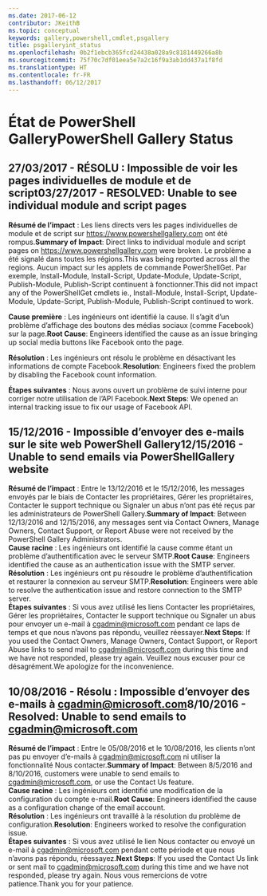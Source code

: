 ```yaml
---
ms.date: 2017-06-12
contributor: JKeithB
ms.topic: conceptual
keywords: gallery,powershell,cmdlet,psgallery
title: psgalleryint_status
ms.openlocfilehash: 0b2f1ebcb365fcd24438a028a9c8181449266a8b
ms.sourcegitcommit: 75f70c7df01eea5e7a2c16f9a3ab1dd437a1f8fd
ms.translationtype: HT
ms.contentlocale: fr-FR
ms.lasthandoff: 06/12/2017
---
```

<a name="powershell-gallery-status"></a><span data-ttu-id="3e490-103">État de PowerShell Gallery</span><span class="sxs-lookup"><span data-stu-id="3e490-103">PowerShell Gallery Status</span></span>
=========================

## <a name="03272017---resolved-unable-to-see-individual-module-and-script-pages"></a><span data-ttu-id="3e490-104">27/03/2017 - RÉSOLU : Impossible de voir les pages individuelles de module et de script</span><span class="sxs-lookup"><span data-stu-id="3e490-104">03/27/2017 - RESOLVED: Unable to see individual module and script pages</span></span>

<span data-ttu-id="3e490-105">__Résumé de l’impact__ : Les liens directs vers les pages individuelles de module et de script sur https://www.powershellgallery.com ont été rompus.</span><span class="sxs-lookup"><span data-stu-id="3e490-105">__Summary of Impact__: Direct links to individual module and script pages on https://www.powershellgallery.com were broken.</span></span> <span data-ttu-id="3e490-106">Le problème a été signalé dans toutes les régions.</span><span class="sxs-lookup"><span data-stu-id="3e490-106">This was being reported across all the regions.</span></span> <span data-ttu-id="3e490-107">Aucun impact sur les applets de commande PowerShellGet. Par exemple, Install-Module, Install-Script, Update-Module, Update-Script, Publish-Module, Publish-Script continuent à fonctionner.</span><span class="sxs-lookup"><span data-stu-id="3e490-107">This did not impact any of the PowerShellGet cmdlets ie., Install-Module, Install-Script, Update-Module, Update-Script, Publish-Module, Publish-Script continued to work.</span></span>

<span data-ttu-id="3e490-108">__Cause première__ : Les ingénieurs ont identifié la cause. Il s’agit d’un problème d’affichage des boutons des médias sociaux (comme Facebook) sur la page.</span><span class="sxs-lookup"><span data-stu-id="3e490-108">__Root Cause__: Engineers identified the cause as an issue bringing up social media buttons like Facebook onto the page.</span></span>  

<span data-ttu-id="3e490-109">__Résolution__ : Les ingénieurs ont résolu le problème en désactivant les informations de compte Facebook.</span><span class="sxs-lookup"><span data-stu-id="3e490-109">__Resolution__: Engineers fixed the problem by disabling the Facebook count information.</span></span>

<span data-ttu-id="3e490-110">__Étapes suivantes__ : Nous avons ouvert un problème de suivi interne pour corriger notre utilisation de l’API Facebook.</span><span class="sxs-lookup"><span data-stu-id="3e490-110">__Next Steps__: We opened an internal tracking issue to fix our usage of Facebook API.</span></span>

## <a name="12152016---unable-to-send-emails-via-powershellgallery-website"></a><span data-ttu-id="3e490-111">15/12/2016 - Impossible d’envoyer des e-mails sur le site web PowerShell Gallery</span><span class="sxs-lookup"><span data-stu-id="3e490-111">12/15/2016 - Unable to send emails via PowerShellGallery website</span></span>

<span data-ttu-id="3e490-112">__Résumé de l’impact__ : Entre le 13/12/2016 et le 15/12/2016, les messages envoyés par le biais de Contacter les propriétaires, Gérer les propriétaires, Contacter le support technique ou Signaler un abus n’ont pas été reçus par les administrateurs de PowerShell Gallery.</span><span class="sxs-lookup"><span data-stu-id="3e490-112">__Summary of Impact__: Between 12/13/2016 and 12/15/2016, any messages sent via Contact Owners, Manage Owners, Contact Support, or Report Abuse were not received by the PowerShell Gallery Administrators.</span></span>  
<span data-ttu-id="3e490-113">__Cause racine__ : Les ingénieurs ont identifié la cause comme étant un problème d’authentification avec le serveur SMTP.</span><span class="sxs-lookup"><span data-stu-id="3e490-113">__Root Cause__: Engineers identified the cause as an authentication issue with the SMTP server.</span></span>  
<span data-ttu-id="3e490-114">__Résolution__ : Les ingénieurs ont pu résoudre le problème d’authentification et restaurer la connexion au serveur SMTP.</span><span class="sxs-lookup"><span data-stu-id="3e490-114">__Resolution__: Engineers were able to resolve the authentication issue and restore connection to the SMTP server.</span></span>  
<span data-ttu-id="3e490-115">__Étapes suivantes__ : Si vous avez utilisé les liens Contacter les propriétaires, Gérer les propriétaires, Contacter le support technique ou Signaler un abus pour envoyer un e-mail à cgadmin@microsoft.com pendant ce laps de temps et que nous n’avons pas répondu, veuillez réessayer.</span><span class="sxs-lookup"><span data-stu-id="3e490-115">__Next Steps__: If you used the Contact Owners, Manage Owners, Contact Support, or Report Abuse links to send mail to cgadmin@microsoft.com during this time and we have not responded, please try again.</span></span> <span data-ttu-id="3e490-116">Veuillez nous excuser pour ce désagrément.</span><span class="sxs-lookup"><span data-stu-id="3e490-116">We apologize for the inconvenience.</span></span>   


## <a name="8102016---resolved-unable-to-send-emails-to-cgadminmicrosoftcom"></a><span data-ttu-id="3e490-117">10/08/2016 - Résolu : Impossible d’envoyer des e-mails à cgadmin@microsoft.com</span><span class="sxs-lookup"><span data-stu-id="3e490-117">8/10/2016 - Resolved: Unable to send emails to cgadmin@microsoft.com</span></span>
<span data-ttu-id="3e490-118">__Résumé de l’impact__ : Entre le 05/08/2016 et le 10/08/2016, les clients n’ont pas pu envoyer d’e-mails à cgadmin@microsoft.com ni utiliser la fonctionnalité Nous contacter.</span><span class="sxs-lookup"><span data-stu-id="3e490-118">__Summary of Impact__: Between 8/5/2016 and 8/10/2016, customers were unable to send emails to cgadmin@microsoft.com, or use the Contact Us feature.</span></span>  
<span data-ttu-id="3e490-119">__Cause racine__ : Les ingénieurs ont identifié une modification de la configuration du compte e-mail.</span><span class="sxs-lookup"><span data-stu-id="3e490-119">__Root Cause__: Engineers identified the cause as a configuration change of the email account.</span></span>  
<span data-ttu-id="3e490-120">__Résolution__ : Les ingénieurs ont travaillé à la résolution du problème de configuration.</span><span class="sxs-lookup"><span data-stu-id="3e490-120">__Resolution__: Engineers worked to resolve the configuration issue.</span></span>  
<span data-ttu-id="3e490-121">__Étapes suivantes__ : Si vous avez utilisé le lien Nous contacter ou envoyé un e-mail à cgadmin@microsoft.com pendant cette période et que nous n’avons pas répondu, réessayez.</span><span class="sxs-lookup"><span data-stu-id="3e490-121">__Next Steps__: If you used the Contact Us link or sent mail to cgadmin@microsoft.com during this time and we have not responded, please try again.</span></span> <span data-ttu-id="3e490-122">Nous vous remercions de votre patience.</span><span class="sxs-lookup"><span data-stu-id="3e490-122">Thank you for your patience.</span></span>


